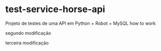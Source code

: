 # test-service-horse-api
Projeto de testes de uma API em Python + Robot + MySQL
how to work


segundo modificação

terceira modificação
